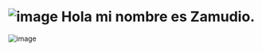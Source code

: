 # ![image](https://avatars.githubusercontent.com/u/108287197?v=4) Hola mi nombre es Zamudio.


![image](https://pbs.twimg.com/profile_banners/1215252397175361536/1680803916/1500x500)
